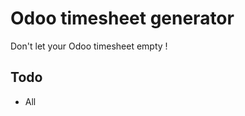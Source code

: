 Odoo timesheet generator
======================

Don't let your Odoo timesheet empty ! 

## Todo
* All
